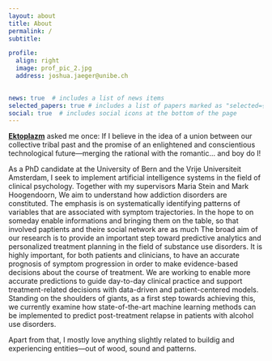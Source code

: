 ```yaml
---
layout: about
title: About
permalink: /
subtitle: 

profile:
  align: right
  image: prof_pic_2.jpg
  address: joshua.jaeger@unibe.ch
    

news: true  # includes a list of news items
selected_papers: true # includes a list of papers marked as "selected={true}"
social: true  # includes social icons at the bottom of the page
---
```

[**Ektoplazm**](https://ektoplazm.com/) asked me once: If I believe in the idea of a union between our collective tribal past and the promise of an enlightened and conscientious technological future—merging the rational with the romantic... and boy do I!

As a PhD candidate at the University of Bern and the Vrije Universiteit Amsterdam, I seek to implement artificial intelligence systems in the field of clinical psychology. Together with my supervisors Maria Stein and Mark Hoogendoorn, We aim to understand how addiction disorders are constituted. The emphasis is on systematically identifying patterns of variables that are associated with symptom trajectories. In the hope to on someday enable informations and bringing them on the table, so that involved paptients and theire social network are as much 
The broad aim of our research is to provide an important step toward predictive analytics and personalized treatment planning in the field of substance use disorders. It is highly important, for both patients and clinicians, to have an accurate prognosis of symptom progression in order to make evidence-based decisions about the course of treatment. We are working to enable more accurate predictions to guide day-to-day clinical practice and support treatment-related decisions with data-driven and patient-centered models. Standing on the shoulders of giants, as a first step towards achieving this, we currently examine how state-of-the-art machine learning methods can be implemented to predict post-treatment relapse in patients with alcohol use disorders.

Apart from that, I mostly love anything slightly related to buildig and experiencing entities—out of wood, sound and patterns.

